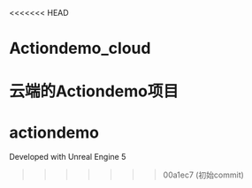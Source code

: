 <<<<<<< HEAD
# Actiondemo_cloud
云端的Actiondemo项目
=======
# actiondemo

Developed with Unreal Engine 5
>>>>>>> 00a1ec7 (初始commit)

